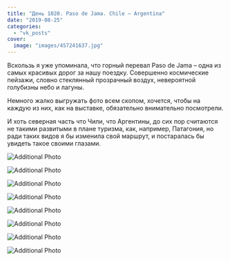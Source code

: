 ```yaml
---
title: "День 1020. Paso de Jama. Chile – Argentina"
date: "2019-08-25"
categories: 
  - "vk_posts"
cover:
  image: "images/457241637.jpg"
---
```


Вскользь я уже упоминала, что горный перевал Paso de Jama – одна из самых красивых дорог за нашу поездку. Совершенно космические пейзажи, словно стеклянный прозрачный воздух, невероятной голубизны небо и лагуны.

<!--more-->

Немного жалко выгружать фото всем скопом, хочется, чтобы на каждую из них, как на выставке, обязательно внимательно посмотрели.

И хоть северная часть что Чили, что Аргентины, до сих пор считаются не такими развитыми в плане туризма, как, например, Патагония, но ради таких видов я бы изменила свой маршрут, и постаралась бы увидеть такое своими глазами.

![Additional Photo](https://vodpop.ru/wp-content/uploads/2023/07/457241638.jpg)

![Additional Photo](https://vodpop.ru/wp-content/uploads/2023/07/457241639.jpg)

![Additional Photo](https://vodpop.ru/wp-content/uploads/2023/07/457241640.jpg)

![Additional Photo](https://vodpop.ru/wp-content/uploads/2023/07/457241641.jpg)

![Additional Photo](https://vodpop.ru/wp-content/uploads/2023/07/457241642.jpg)

![Additional Photo](https://vodpop.ru/wp-content/uploads/2023/07/457241643.jpg)

![Additional Photo](https://vodpop.ru/wp-content/uploads/2023/07/457241644.jpg)

![Additional Photo](https://vodpop.ru/wp-content/uploads/2023/07/457241645.jpg)
